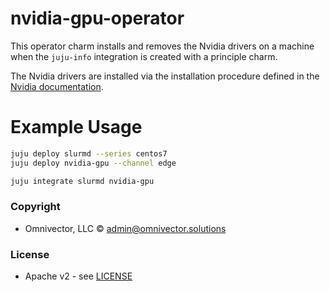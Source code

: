 # nvidia-gpu-operator

This operator charm installs and removes the Nvidia drivers on a machine when
the `juju-info` integration is created with a principle charm.

The Nvidia drivers are installed via the installation procedure defined in the [Nvidia documentation](https://docs.nvidia.com/datacenter/tesla/tesla-installation-notes/index.html#centos7).


# Example Usage
```bash
juju deploy slurmd --series centos7
juju deploy nvidia-gpu --channel edge

juju integrate slurmd nvidia-gpu
```

### Copyright
* Omnivector, LLC &copy; <admin@omnivector.solutions>

### License
* Apache v2 - see [LICENSE](./LICENSE)
